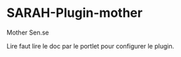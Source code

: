 # SARAH-Plugin-mother
Mother Sen.se 

Lire faut lire le doc par le portlet pour configurer le plugin.
